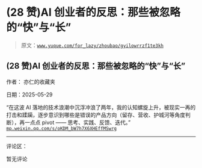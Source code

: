 # (28 赞)AI 创业者的反思：那些被忽略的“快”与“长”

> 原文：[`www.yuque.com/for_lazy/zhoubao/gyilowrrzf1te3kh`](https://www.yuque.com/for_lazy/zhoubao/gyilowrrzf1te3kh)

## (28 赞)AI 创业者的反思：那些被忽略的“快”与“长”

作者： 亦仁的收藏夹

日期：2025-05-29

“在这波 AI
落地的技术浪潮中沉浮冲浪了两年，我的认知螺旋上升，被现实一再的打击和蹂躏，逐步意识到哪些是错误的产品方向（留存、营收、护城河等角度判断），再一点点
pivot —— 思考、实践、反馈、迭代。” [`mp.weixin.qq.com/s/oKDM_bW7h7X6XHEffMSwrg`](https://mp.weixin.qq.com/s/oKDM_bW7h7X6XHEffMSwrg)

* * *

评论区：

暂无评论